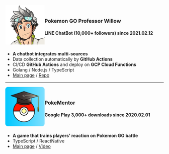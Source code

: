 <img src="./images/professor-willow.png" width="125" align="left" />
<div>
    <br />
    <h3>Pokemon GO Professor Willow</h3>
    <h4>LINE ChatBot (10,000+ followers) since 2021.02.12</h4>
    <br />
    <ul>
        <li><strong>A chatbot integrates multi-sources</strong></li>
        <li>Data collection automatically by <strong>GitHub Actions</strong></li>
        <li>CI/CD <strong>GitHub Actions</strong> and deploy on <strong>GCP Cloud Functions</strong></li>
        <li>Golang / Node.js / TypeScript</li>
        <li><a href="https://page.line.me/?accountId=611mscwy">Main page</a> / <a href="https://github.com/pmgo-professor-willow/line-chatbot">Repo</a></li>
    </ul>
</div>

<hr />

<img src="./images/pokementor.png" width="125" align="left" />
<div>
    <br />
    <h3>PokeMentor</h3>
    <h4>Google Play 3,000+ downloads since 2020.02.01</h4>
    <br />
    <ul>
        <li><strong>A game that trains players' reaction on Pokemon GO battle</strong></li>
        <li>TypeScript / ReactNative</li>
        <li><a href="https://poke-mentor.salmon.tw/">Main page</a> / <a href="https://www.youtube.com/watch?v=dW4vStLfu-k">Video</a></li>
    </ul>
</div>
